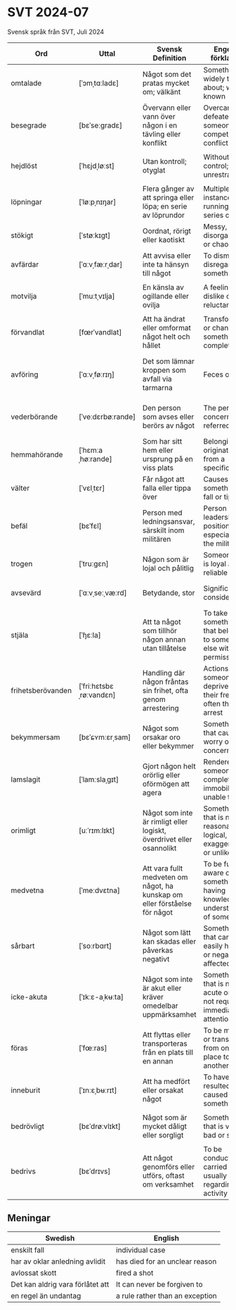 # SVT 2024-07
Svensk språk från SVT, Juli 2024

| Ord       | Uttal          | Svensk Definition                                     | Engelsk förklaring                          | Kinesisk förklaring      | Exempel mening                                          |
|-----------|----------------|--------------------------------------------------------|---------------------------------------------|--------------------------|---------------------------------------------------------|
| omtalade  | [ˈɔmˌtɑːladɛ]  | Något som det pratas mycket om; välkänt                | Something widely talked about; well-known   | 被广泛讨论的；众所周知的    | Den omtalade boken fick mycket uppmärksamhet i media.   |
| besegrade | [bɛˈseːɡradɛ] | Övervann eller vann över någon i en tävling eller konflikt | Overcame or defeated someone in a competition or conflict | 战胜或击败某人在比赛或冲突中 | De besegrade sina motståndare i finalen. |
| hejdlöst | [ˈhɛjdˌløːst] | Utan kontroll; otyglat | Without control; unrestrained | 失控的；无拘无束的 | Barnen skrattade hejdlöst åt den roliga filmen. |
| löpningar | [ˈløːpˌnɪŋar] | Flera gånger av att springa eller löpa; en serie av löprundor | Multiple instances of running; a series of runs | 多次跑步；一系列跑步 | Han deltog i flera löpningar för att träna inför maratonet. |
| stökigt | [ˈstøːkɪɡt] | Oordnat, rörigt eller kaotiskt | Messy, disorganized, or chaotic | 混乱的；无序的 | Det var väldigt stökigt hemma efter festen. |
| avfärdar | [ˈɑːvˌfæːrˌdar] | Att avvisa eller inte ta hänsyn till något | To dismiss or disregard something | 驳回或不考虑某事 | Han avfärdar kritiken som ogrundad. |
| motvilja | [ˈmuːtˌvɪlja] | En känsla av ogillande eller ovilja | A feeling of dislike or reluctance | 厌恶或不情愿的感觉 | Hon kände en stark motvilja mot att gå till jobbet idag. |
| förvandlat | [fœrˈvandlat] | Att ha ändrat eller omformat något helt och hållet | Transformed or changed something completely | 完全改变或转变某事 | Trädgården har förvandlats till en vacker park. |
| avföring | [ˈɑːvˌføːrɪŋ] | Det som lämnar kroppen som avfall via tarmarna | Feces or stool | 粪便 | Veterinären undersökte hundens avföring för att hitta orsaken till dess sjukdom. |
| vederbörande | [ˈveːdɛrbøːrande] | Den person som avses eller berörs av något | The person concerned or referred to | 有关人员 | Vederbörande ombeds kontakta receptionen vid ankomst. |
| hemmahörande | [ˈhɛmːaˌhøːrande] | Som har sitt hem eller ursprung på en viss plats | Belonging or originating from a specific place | 属于或起源于某个特定地方 | Fåglarna är hemmahörande i norra Europa. |
| välter | [ˈvɛlˌtɛr] | Får något att falla eller tippa över | Causes something to fall or tip over | 使某物倒下或翻倒 | Barnen välter ofta sina leksaker när de leker. |
| befäl | [bɛˈfɛl] | Person med ledningsansvar, särskilt inom militären | Person in a leadership position, especially in the military | 领导者，特别是军事中的领导 | Kaptenen hade befäl över truppen under övningen. |
| trogen | [ˈtruːɡɛn] | Någon som är lojal och pålitlig | Someone who is loyal and reliable | 忠诚和可靠的人 | Han har varit en trogen vän i många år. |
| avsevärd | [ˈɑːvˌseːˌvæːrd] | Betydande, stor | Significant, considerable | 显著的，相当大的 | Projektet har krävt avsevärda resurser. |
| stjäla | [ˈɧɛːla] | Att ta något som tillhör någon annan utan tillåtelse | To take something that belongs to someone else without permission | 偷窃，偷走 | Han försökte stjäla en cykel från gården. |
| frihetsberövanden | [ˈfriːhɛtsbɛˌrøːvandɛn] | Handling där någon fråntas sin frihet, ofta genom arrestering | Actions where someone is deprived of their freedom, often through arrest | 剥夺自由，通常是通过逮捕 | De oskyldiga frihetsberövandena kritiserades av många. |
| bekymmersam | [bɛˈɕʏmːɛrˌsam] | Något som orsakar oro eller bekymmer | Something that causes worry or concern | 令人担忧的，令人困扰的 | Den ekonomiska situationen är mycket bekymmersam. |
| lamslagit | [ˈlamːslaˌɡɪt] | Gjort någon helt orörlig eller oförmögen att agera | Rendered someone completely immobile or unable to act | 使某人完全不能动或行动 | Nyheten om olyckan hade lamslagit hela samhället. |
| orimligt | [uːˈrɪmːlɪkt] | Något som inte är rimligt eller logiskt, överdrivet eller osannolikt | Something that is not reasonable or logical, exaggerated or unlikely | 不合理或不合逻辑的事物 | Priset på produkten är helt orimligt högt. |
| medvetna | [ˈmeːdvɛtna] | Att vara fullt medveten om något, ha kunskap om eller förståelse för något | To be fully aware of something, having knowledge or understanding of something | 意识到某事，具有知识或理解力 | De är medvetna om riskerna med att investera i aktiemarknaden. |
| sårbart  | [ˈsoːrbɑrt]      | Något som lätt kan skadas eller påverkas negativt               | Something that can be easily harmed or negatively affected | 容易受伤害或受到负面影响的事物 | Systemet visade sig vara sårbart för hackerattacker.          |
| icke-akuta | [ˈɪkːɛ-aˌkʉːta] | Något som inte är akut eller kräver omedelbar uppmärksamhet | Something that is not acute or does not require immediate attention | 非紧急的事物 | Vårdcentralen hanterar många icke-akuta fall dagligen. |
| föras | [ˈfœːras] | Att flyttas eller transporteras från en plats till en annan | To be moved or transported from one place to another | 被移动或运输 | Patienten måste föras till sjukhuset omedelbart. |
| inneburit | [ˈɪnːɛˌbʉːrɪt] | Att ha medfört eller orsakat något | To have resulted in or caused something | 导致或引起某事 | Förändringarna har inneburit stora förbättringar för företaget. |
| bedrövligt| [bɛˈdrøːvlɪkt] | Något som är mycket dåligt eller sorgligt | Something that is very bad or sad | 非常糟糕或悲伤的事物 | Vädret var bedrövligt hela semestern. |
| bedrivs | [bɛˈdrɪvs] | Att något genomförs eller utförs, oftast om verksamhet | To be conducted or carried out, usually regarding an activity | 进行或执行（通常指活动） | Forskningen bedrivs av ett internationellt team av experter. |

## Meningar
| Swedish      | English         |
|--------------|-----------------|
| enskilt fall | individual case |
| har av oklar anledning avlidit | has died for an unclear reason|
| avlossat skott | fired a shot |
| Det kan aldrig vara förlåtet att | It can never be forgiven to |
| en regel än undantag | a rule rather than an exception |